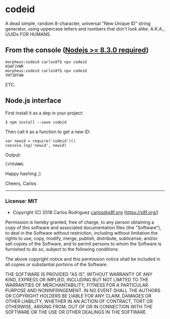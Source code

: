 # codeid

A dead simple, random 8-character, universal \"New Unique ID\" string generator, using uppercase letters and numbers that don't look alike. A.K.A., UUIDs FOR HUMANS.

## From the console ([Nodejs >= 8.3.0 required](https://nodejs.org/))

```
morpheus:codeid carlos8f$ npx codeid
KGAFJVWR
morpheus:codeid carlos8f$ npx codeid
YHT3DTAW
```

ETC.

## Node.js interface

First install it as a dep in your project:

```
$ npm install --save codeid
```

Then call it as a function to get a new ID:

```
var newid = require('codeid')()
console.log('newid', newid)
```

Output:

```
CVY6VWWG
```

Happy hashing ;)

Cheers,
Carlos

- - -

### License: MIT

- Copyright (C) 2018 Carlos Rodriguez <carlos@s8f.org> (https://s8f.org/)

Permission is hereby granted, free of charge, to any person obtaining a copy
of this software and associated documentation files (the &quot;Software&quot;), to deal
in the Software without restriction, including without limitation the rights
to use, copy, modify, merge, publish, distribute, sublicense, and/or sell
copies of the Software, and to permit persons to whom the Software is furnished
to do so, subject to the following conditions:

The above copyright notice and this permission notice shall be included in
all copies or substantial portions of the Software.

THE SOFTWARE IS PROVIDED &quot;AS IS&quot;, WITHOUT WARRANTY OF ANY KIND, EXPRESS OR
IMPLIED, INCLUDING BUT NOT LIMITED TO THE WARRANTIES OF MERCHANTABILITY,
FITNESS FOR A PARTICULAR PURPOSE AND NONINFRINGEMENT. IN NO EVENT SHALL THE
AUTHORS OR COPYRIGHT HOLDERS BE LIABLE FOR ANY CLAIM, DAMAGES OR OTHER
LIABILITY, WHETHER IN AN ACTION OF CONTRACT, TORT OR OTHERWISE, ARISING FROM,
OUT OF OR IN CONNECTION WITH THE SOFTWARE OR THE USE OR OTHER DEALINGS IN THE
SOFTWARE.
